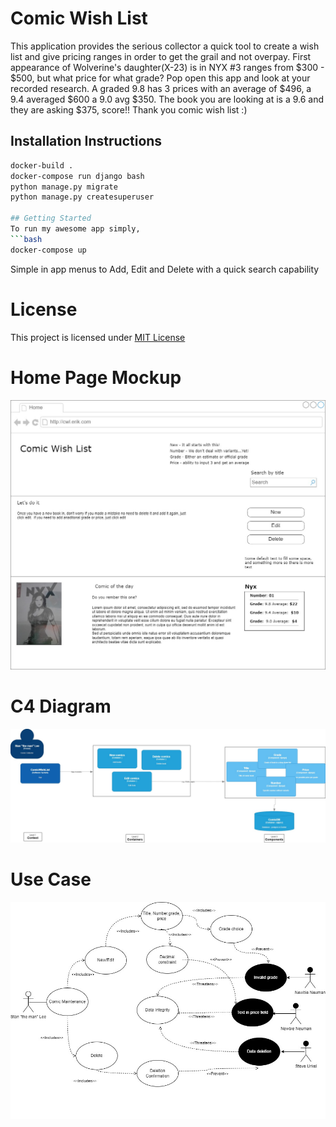 # Comic Wish List
This application provides the serious collector a quick tool to create a wish list and give pricing ranges in order to get the grail and not overpay. First appearance of Wolverine's daughter(X-23) is in NYX #3  ranges from $300 - $500, but what price for what grade?  Pop open this app and look at your recorded research.  A graded 9.8 has 3 prices with an average of $496, a 9.4 averaged $600 a 9.0 avg $350.  The book you are looking at is a 9.6 and they are asking $375, score!!  Thank you comic wish list :)

## Installation Instructions
```bash
docker-build .
docker-compose run django bash
python manage.py migrate
python manage.py createsuperuser

## Getting Started
To run my awesome app simply,
```bash
docker-compose up
```
Simple in app menus to Add, Edit and Delete with a quick search capability

# License
This project is licensed under [MIT License](./License)


# Home Page Mockup
![alt text](https://github.com/wein-uno/comicwishlist/blob/main/images/ComicWishList-Mockup.jpg "Home Page Mockup")

# C4 Diagram
![alt text](https://github.com/wein-uno/comicwishlist/blob/main/images/ErikWeinmeisterC4-ComicApp.jpg "C4 Diagram")

# Use Case
![alt text](https://github.com/wein-uno/comicwishlist/blob/main/images/Comic%20App%20Use-Misuse%20Case-Page-1.jpg "Use/Misuse Case")
